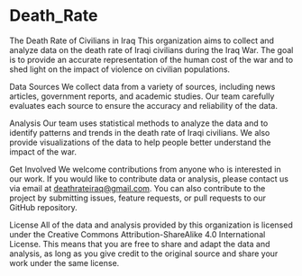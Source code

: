 # Death_Rate
The Death Rate of Civilians in Iraq
This organization aims to collect and analyze data on the death rate of Iraqi civilians during the Iraq War. The goal is to provide an accurate representation of the human cost of the war and to shed light on the impact of violence on civilian populations.

Data Sources
We collect data from a variety of sources, including news articles, government reports, and academic studies. Our team carefully evaluates each source to ensure the accuracy and reliability of the data.

Analysis
Our team uses statistical methods to analyze the data and to identify patterns and trends in the death rate of Iraqi civilians. We also provide visualizations of the data to help people better understand the impact of the war.

Get Involved
We welcome contributions from anyone who is interested in our work. If you would like to contribute data or analysis, please contact us via email at deathrateiraq@gmail.com. You can also contribute to the project by submitting issues, feature requests, or pull requests to our GitHub repository.

License
All of the data and analysis provided by this organization is licensed under the Creative Commons Attribution-ShareAlike 4.0 International License. This means that you are free to share and adapt the data and analysis, as long as you give credit to the original source and share your work under the same license.
